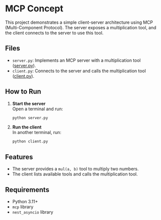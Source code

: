 # MCP Concept

This project demonstrates a simple client-server architecture using MCP (Multi-Component Protocol). The server exposes a multiplication tool, and the client connects to the server to use this tool.

## Files

- `server.py`: Implements an MCP server with a multiplication tool ([server.py](server.py)).
- `client.py`: Connects to the server and calls the multiplication tool ([client.py](client.py)).

## How to Run

1. **Start the server**  
   Open a terminal and run:
   ```sh
   python server.py
   ```

2. **Run the client**  
   In another terminal, run:
   ```sh
   python client.py
   ```

## Features

- The server provides a `mul(a, b)` tool to multiply two numbers.
- The client lists available tools and calls the multiplication tool.

## Requirements

- Python 3.11+
- `mcp` library
- `nest_asyncio` library

